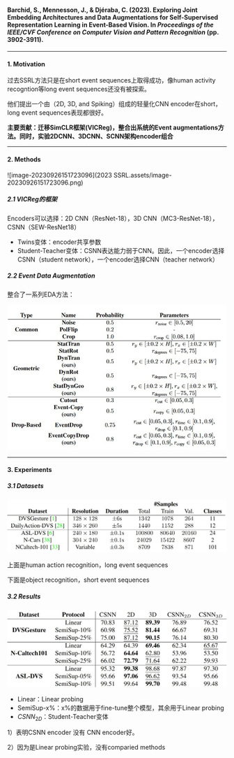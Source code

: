#### Barchid, S., Mennesson, J., & Djéraba, C. (2023). Exploring Joint Embedding Architectures and Data Augmentations for Self-Supervised Representation Learning in Event-Based Vision. In *Proceedings of the IEEE/CVF Conference on Computer Vision and Pattern Recognition* (pp. 3902-3911).



---

#### 1. Motivation

过去SSRL方法只是在short event sequences上取得成功，像human activity recogntion等long event sequences还没有被探索。

他们提出一个由（2D, 3D, and Spiking）组成的轻量化CNN encoder在short，long event sequences表现都很好。



**主要贡献：迁移SimCLR框架(VICReg)，整合出系统的Event augmentations方法。同时，实验2DCNN、3DCNN、SCNN架构encoder组合**



---

#### 2. Methods

![image-20230926151723096](2023 SSRL.assets/image-20230926151723096.png)

##### 2.1 VICReg的框架

Encoders可以选择：2D CNN（ResNet-18），3D CNN（MC3-ResNet-18），CSNN（SEW-ResNet18）

- Twins变体：encoder共享参数
- Student-Teacher变体：CSNN表达能力弱于CNN。因此，一个encoder选择CSNN（student network），一个encoder选择CNN（teacher network）



##### 2.2 Event Data Augmentation

整合了一系列EDA方法：

<img src="2023 SSRL.assets/image-20230926152755754.png" alt="image-20230926152755754" style="zoom: 80%;" />



---

#### 3. Experiments

##### 3.1 Datasets

<img src="2023 SSRL.assets/image-20230926153120539.png" alt="image-20230926153120539" style="zoom: 50%;" />

上面是human action recognition，long event sequences

下面是object recognition，short event sequences



##### 3.2 Results

<img src="2023 SSRL.assets/image-20230926152955055.png" alt="image-20230926152955055" style="zoom: 60%;" />

- Linear：Linear probing
- SemiSup-x%：x%的数据用于fine-tune整个模型，其余用于Linear probing
- $CSNN_{2D}$：Student-Teacher变体



1）表明CSNN encoder 没有 CNN encoder好。

2）因为是Linear probing实验，没有comparied methods
